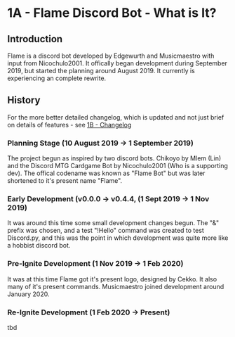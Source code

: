 # 1A - Flame Discord Bot - What is It?
## Introduction
Flame is a discord bot developed by Edgewurth and Musicmaestro with input from Nicochulo2001. It offically began development
during September 2019, but started the planning around August 2019. It currently is experiencing an complete rewrite.
## History
For the more better detailed changelog, which is updated and not just brief on details of features - see [1B - Changelog](doc-1b.md)
### Planning Stage (10 August 2019 -> 1 September 2019)
The project begun as inspired by two discord bots. Chikoyo by Mlem (Lin) and the Discord MTG Cardgame Bot by Nicochulo2001 (Who is a supporting dev).
The offical codename was known as "Flame Bot" but was later shortened to it's present name "Flame".
### Early Development (v0.0.0 -> v0.4.4, (1 Sept 2019 -> 1 Nov 2019)
It was around this time some small development changes begun. The "&" prefix was chosen, and a test "!Hello" command was created
to test Discord.py, and this was the point in which development was quite more like a hobbist discord bot.
### Pre-Ignite Development (1 Nov 2019 -> 1 Feb 2020)
It was at this time Flame got it's present logo, designed by Cekko. It also many of it's present commands. Musicmaestro joined development around January 2020.
### Re-Ignite Development (1 Feb 2020 -> Present)
tbd
